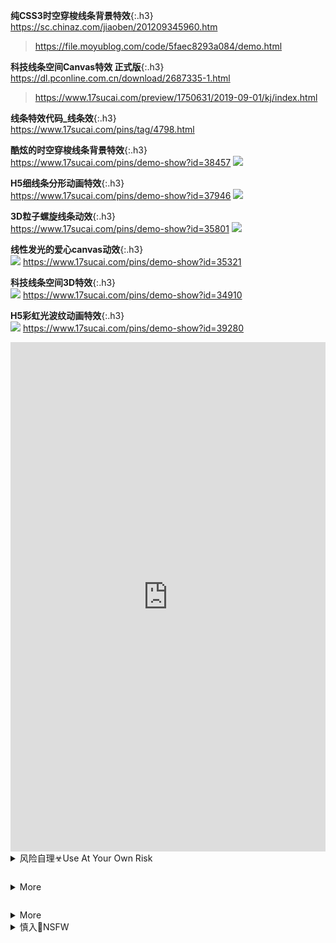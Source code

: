 **纯CSS3时空穿梭线条背景特效**{:.h3}<br>
<https://sc.chinaz.com/jiaoben/201209345960.htm>
><https://file.moyublog.com/code/5faec8293a084/demo.html>

**科技线条空间Canvas特效 正式版**{:.h3}<br>
<https://dl.pconline.com.cn/download/2687335-1.html>
><https://www.17sucai.com/preview/1750631/2019-09-01/kj/index.html>

**线条特效代码_线条效**{:.h3}<br>
<https://www.17sucai.com/pins/tag/4798.html>

**酷炫的时空穿梭线条背景特效**{:.h3}<br>
<https://www.17sucai.com/pins/demo-show?id=38457>
![](http://img.17sucai.com/upload/1097306/2020-11-13/19d902d66cae15ce985c910041a25680.jpg?x-oss-process=style/thumb)

**H5细线条分形动画特效**{:.h3}<br>
<https://www.17sucai.com/pins/demo-show?id=37946>
![](http://img.17sucai.com/upload/1424582/2020-08-29/2dfd90c02ef98c3029d56ba6650ad5ad.jpg?x-oss-process=style/thumb)

**3D粒子螺旋线条动效**{:.h3}<br>
<https://www.17sucai.com/pins/demo-show?id=35801>
![](http://img.17sucai.com/upload/1424582/2019-11-27/7d5eb6121c3ff5e40b8d959cce373396.jpg?x-oss-process=style/thumb)

**线性发光的爱心canvas动效**{:.h3}<br>
![](http://img.17sucai.com/upload/776331/2019-10-04/33ba841e12291eca226e0d61225485f5.jpg?x-oss-process=style/thumb)
<https://www.17sucai.com/pins/demo-show?id=35321>

**科技线条空间3D特效**{:.h3}<br>
![](http://img.17sucai.com/upload/1750631/2019-09-01/be1d89adfd22d8c26e2d175fd87957db.jpg?x-oss-process=style/thumb)
<https://www.17sucai.com/pins/demo-show?id=34910>

**H5彩虹光波纹动画特效**{:.h3}<br>
![](https://img.17sucai.com/upload/776298/2021-03-27/31d49667029db63c9366a40288e135a0.jpg?x-oss-process=style/thumb)
<https://www.17sucai.com/pins/demo-show?id=39280>

<iframe width="100%" height="815px" id="iframe" src="https://www.17sucai.com/preview/1750631/2019-09-01/kj/index.html" frameborder="0"></iframe>

<details>
	<summary>风险自理☣Use At Your Own Risk</summary>

<iframe width="100%" height="815px" id="iframe" src="https://file.moyublog.com/code/5faec8293a084/demo.html" frameborder="0"></iframe>

</details>

```tip
```

<details class="details-overlay">
  <summary class="btn">More</summary>
  <div class="border p-3 mt-2">

<iframe width="100%" height="815px" id="iframe" src="https://www.17sucai.com/preview/1424582/2019-11-27/poc/index.html" frameborder="0"></iframe>

  </div>
</details>

```note
```

<details>
  <summary class="btn btn-primary">More</summary>
  <div class="border p-3 mt-2">

<iframe width="100%" height="815px" id="iframe" src="https://www.17sucai.com/preview/776331/2019-10-04/love/index.html" frameborder="0"></iframe>

  </div>
</details>

<details><summary class="name"><span class="innerContentContainer">慎入🔞NSFW</span></summary><ul>

<img src="https://slack-imgs.com/?url=https://upload.wikimedia.org/wikipedia/commons/thumb/d/d3/Biohazard_Symbol_Specification.png/210px-Biohazard_Symbol_Specification.png">

<details><summary class="name"><span class="innerContentContainer">风险自理Use At Your Own Risk🈲</span></summary><br /><span class="note"><span class="innerContentContainer">

<iframe width="100%" height="815px" id="iframe" src="https://www.17sucai.com/preview/776298/2021-03-27/gb/index.html" frameborder="0"></iframe>

</span></span></details>
